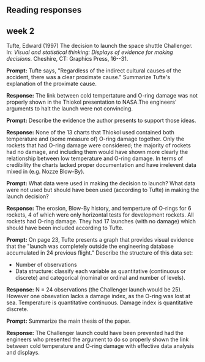 
Reading responses
-----------------

week 2
------

Tufte, Edward (1997) The decision to launch the space shuttle Challenger. In: *Visual and statistical thinking: Displays of evidence for making decisions.* Cheshire, CT: Graphics Press, 16--31.

**Prompt:** Tufte says, "Regardless of the indirect cultural causes of the accident, there was a clear proximate cause." Summarize Tufte's explanation of the proximate cause.

**Response:** The link between cold tempertature and O-ring damage was not properly shown in the Thiokol presentation to NASA.The engineers' arguments to halt the launch were not convincing.

**Prompt:** Describe the evidence the author presents to support those ideas.

**Response:** None of the 13 charts that Thiokol used contained both temperature and (some measure of) O-ring damage together. Only the rockets that had O-ring damage were considered; the majority of rockets had no damage, and including them would have shown more clearly the relationship between low temperature and O-ring damage. In terms of credibility the charts lacked proper documentation and have irrelevent data mixed in (e.g. Nozze Blow-By).

**Prompt:** What data were used in making the decision to launch? What data were not used but should have been used (according to Tufte) in making the launch decision?

**Response:** The erosion, Blow-By history, and temperture of O-rings for 6 rockets, 4 of which were only horizontal tests for development rockets. All rockets had O-ring damage. They had 17 launches (with no damage) which should have been included according to Tufte.

**Prompt:** On page 23, Tufte presents a graph that provides visual evidence that the "launch was completely outside the engineering database accumulated in 24 previous flight." Describe the structure of this data set:

-   Number of observations
-   Data structure: classify each variable as quantitative (continuous or discrete) and categorical (nominal or ordinal and number of levels).

**Response:** N = 24 observations (the Challenger launch would be 25). However one obsevation lacks a damage index, as the O-ring was lost at sea. Temperature is quantitative continuous. Damage index is quantitative discrete.

**Prompt:** Summarize the main thesis of the paper.

**Response:** The Challenger launch could have been prevented had the engineers who presented the argument to do so properly shown the link between cold temperature and O-ring damage with effective data analysis and displays.
